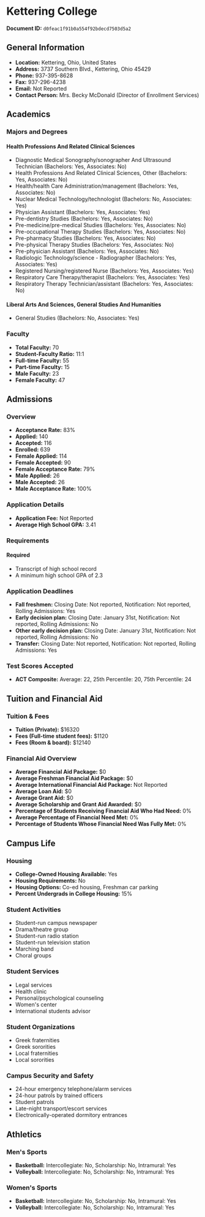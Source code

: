 # Kettering College

**Document ID:** `d0feac1f91b0a554f92bdecd7503d5a2`

## General Information

- **Location:** Kettering, Ohio, United States
- **Address:** 3737 Southern Blvd., Kettering, Ohio 45429
- **Phone:** 937-395-8628
- **Fax:** 937-296-4238
- **Email:** Not Reported
- **Contact Person:** Mrs. Becky McDonald (Director of Enrollment Services)

## Academics

### Majors and Degrees

#### Health Professions And Related Clinical Sciences

- Diagnostic Medical Sonography/sonographer And Ultrasound Technician (Bachelors: Yes, Associates: No)
- Health Professions And Related Clinical Sciences, Other (Bachelors: Yes, Associates: No)
- Health/health Care Administration/management (Bachelors: Yes, Associates: No)
- Nuclear Medical Technology/technologist (Bachelors: No, Associates: Yes)
- Physician Assistant (Bachelors: Yes, Associates: Yes)
- Pre-dentistry Studies (Bachelors: Yes, Associates: No)
- Pre-medicine/pre-medical Studies (Bachelors: Yes, Associates: No)
- Pre-occupational Therapy Studies (Bachelors: Yes, Associates: No)
- Pre-pharmacy Studies (Bachelors: Yes, Associates: No)
- Pre-physical Therapy Studies (Bachelors: Yes, Associates: No)
- Pre-physician Assistant (Bachelors: Yes, Associates: No)
- Radiologic Technology/science - Radiographer (Bachelors: Yes, Associates: Yes)
- Registered Nursing/registered Nurse (Bachelors: Yes, Associates: Yes)
- Respiratory Care Therapy/therapist (Bachelors: Yes, Associates: Yes)
- Respiratory Therapy Technician/assistant (Bachelors: Yes, Associates: No)

#### Liberal Arts And Sciences, General Studies And Humanities

- General Studies (Bachelors: No, Associates: Yes)

### Faculty

- **Total Faculty:** 70
- **Student-Faculty Ratio:** 11:1
- **Full-time Faculty:** 55
- **Part-time Faculty:** 15
- **Male Faculty:** 23
- **Female Faculty:** 47

## Admissions

### Overview

- **Acceptance Rate:** 83%
- **Applied:** 140
- **Accepted:** 116
- **Enrolled:** 639
- **Female Applied:** 114
- **Female Accepted:** 90
- **Female Acceptance Rate:** 79%
- **Male Applied:** 26
- **Male Accepted:** 26
- **Male Acceptance Rate:** 100%

### Application Details

- **Application Fee:** Not Reported
- **Average High School GPA:** 3.41

### Requirements

#### Required

- Transcript of high school record
- A minimum high school GPA of 2.3

### Application Deadlines

- **Fall freshmen:** Closing Date: Not reported, Notification: Not reported, Rolling Admissions: Yes
- **Early decision plan:** Closing Date: January 31st, Notification: Not reported, Rolling Admissions: No
- **Other early decision plan:** Closing Date: January 31st, Notification: Not reported, Rolling Admissions: No
- **Transfer:** Closing Date: Not reported, Notification: Not reported, Rolling Admissions: Yes

### Test Scores Accepted

- **ACT Composite:** Average: 22, 25th Percentile: 20, 75th Percentile: 24

## Tuition and Financial Aid

### Tuition & Fees

- **Tuition (Private):** $16320
- **Fees (Full-time student fees):** $1120
- **Fees (Room & board):** $12140

### Financial Aid Overview

- **Average Financial Aid Package:** $0
- **Average Freshman Financial Aid Package:** $0
- **Average International Financial Aid Package:** Not Reported
- **Average Loan Aid:** $0
- **Average Grant Aid:** $0
- **Average Scholarship and Grant Aid Awarded:** $0
- **Percentage of Students Receiving Financial Aid Who Had Need:** 0%
- **Average Percentage of Financial Need Met:** 0%
- **Percentage of Students Whose Financial Need Was Fully Met:** 0%

## Campus Life

### Housing

- **College-Owned Housing Available:** Yes
- **Housing Requirements:** No
- **Housing Options:** Co-ed housing, Freshman car parking
- **Percent Undergrads in College Housing:** 15%

### Student Activities

- Student-run campus newspaper
- Drama/theatre group
- Student-run radio station
- Student-run television station
- Marching band
- Choral groups

### Student Services

- Legal services
- Health clinic
- Personal/psychological counseling
- Women's center
- International students advisor

### Student Organizations

- Greek fraternities
- Greek sororities
- Local fraternities
- Local sororities

### Campus Security and Safety

- 24-hour emergency telephone/alarm services
- 24-hour patrols by trained officers
- Student patrols
- Late-night transport/escort services
- Electronically-operated dormitory entrances

## Athletics

### Men's Sports

- **Basketball:** Intercollegiate: No, Scholarship: No, Intramural: Yes
- **Volleyball:** Intercollegiate: No, Scholarship: No, Intramural: Yes

### Women's Sports

- **Basketball:** Intercollegiate: No, Scholarship: No, Intramural: Yes
- **Volleyball:** Intercollegiate: No, Scholarship: No, Intramural: Yes
